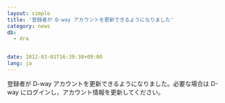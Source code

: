 ```yaml
---
layout: simple
title: '登録者が D-way アカウントを更新できるようになりました'
category: news
db:
  - dra


date: 2012-03-01T16:39:38+09:00
lang: ja
---
```


登録者が D-way アカウントを更新できるようになりました。必要な場合は D-way にログインし，アカウント情報を更新してください。

